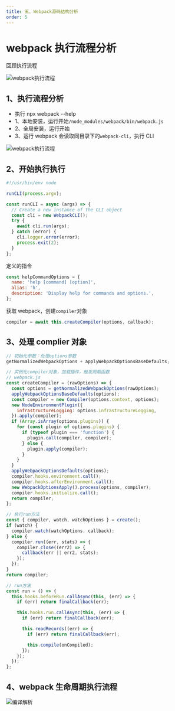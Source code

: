 ```yaml
---
title: 五、Webpack源码结构分析
order: 5
---
```


# webpack 执行流程分析

回顾执行流程

![webpack执行流程](/frontend-knowledge/images/webpack/webpack.png)

## 1、执行流程分析

- 执行 npx webpack --help
- 1、本地安装，运行开始`/node_modules/webpack/bin/webpack.js`
- 2、全局安装，运行开始
- 3、运行 webpack 会读取同目录下的`webpack-cli`，执行 CLI

![webpack执行流程](/frontend-knowledge/images/webpack/webpack-flow.webp)

## 2、开始执行执行

```js
#!/usr/bin/env node

runCLI(process.argv);

const runCLI = async (args) => {
  // Create a new instance of the CLI object
  const cli = new WebpackCLI();
  try {
    await cli.run(args);
  } catch (error) {
    cli.logger.error(error);
    process.exit(2);
  }
};
```

定义的指令

```js
const helpCommandOptions = {
  name: 'help [command] [option]',
  alias: 'h',
  description: 'Display help for commands and options.',
};
```

获取 webpack，创建`compiler`对象

```js
compiler = await this.createCompiler(options, callback);
```

## 3、处理 complier 对象

```js
// 初始化参数：处理options参数
getNormalizedWebpackOptions + applyWebpackOptionsBaseDefaults;

// 实例化compiler对象，加载插件，触发周期函数
// webpack.js
const createCompiler = (rawOptions) => {
  const options = getNormalizedWebpackOptions(rawOptions);
  applyWebpackOptionsBaseDefaults(options);
  const compiler = new Compiler(options.context, options);
  new NodeEnvironmentPlugin({
    infrastructureLogging: options.infrastructureLogging,
  }).apply(compiler);
  if (Array.isArray(options.plugins)) {
    for (const plugin of options.plugins) {
      if (typeof plugin === 'function') {
        plugin.call(compiler, compiler);
      } else {
        plugin.apply(compiler);
      }
    }
  }
  applyWebpackOptionsDefaults(options);
  compiler.hooks.environment.call();
  compiler.hooks.afterEnvironment.call();
  new WebpackOptionsApply().process(options, compiler);
  compiler.hooks.initialize.call();
  return compiler;
};

// 执行run方法
const { compiler, watch, watchOptions } = create();
if (watch) {
  compiler.watch(watchOptions, callback);
} else {
  compiler.run((err, stats) => {
    compiler.close((err2) => {
      callback(err || err2, stats);
    });
  });
}
return compiler;
```

```js
// run方法
const run = () => {
  this.hooks.beforeRun.callAsync(this, (err) => {
    if (err) return finalCallback(err);

    this.hooks.run.callAsync(this, (err) => {
      if (err) return finalCallback(err);

      this.readRecords((err) => {
        if (err) return finalCallback(err);

        this.compile(onCompiled);
      });
    });
  });
};
```

## 4、webpack 生命周期执行流程

![编译解析](/frontend-knowledge/images/webpack/webpack-start.webp)
